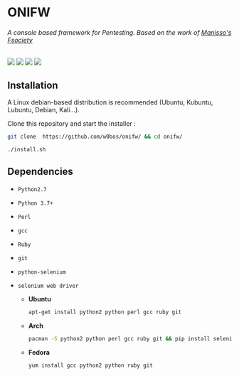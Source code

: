 # **ONIFW**
###### *A console based framework for Pentesting. Based on the work of [Manisso's Fsociety](https://github.com/Manisso/fsociety)*
![](https://img.shields.io/badge/License-MIT-blue.svg?longCache=true&style=popout-square)
![](https://img.shields.io/badge/Tested_On-Linux-orange.svg?longCache=true&style=popout-square)
![](https://img.shields.io/badge/Version-0.3.3rc-dark_green.svg?longCache=true&style=popout-square)
![](https://img.shields.io/badge/Python-3.7+-purple.svg?longCache=true&style=popout-square)

## **Installation**

A Linux debian-based distribution is recommended (Ubuntu, Kubuntu, Lubuntu, Debian, Kali...).

Clone this repository and start the installer :

```bash
git clone  https://github.com/w0bos/onifw/ && cd onifw/

./install.sh
```


## Dependencies

- `Python2.7`

- `Python 3.7+`

- `Perl`

- `gcc`

- `Ruby`

- `git`

- `python-selenium`

- `selenium web driver`


  - **Ubuntu**

    ```bash
    apt-get install python2 python perl gcc ruby git
    ```

  - **Arch**

    ```bash
    pacman -S python2 python perl gcc ruby git && pip install selenium
    ```

  - **Fedora**

    ```bash
    yum install gcc python2 python ruby git
    ```
